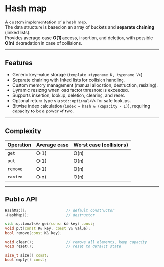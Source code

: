 # Hash map

A custom implementation of a hash map.  
The data structure is based on an array of buckets and **separate chaining** (linked lists).  
Provides average-case **O(1)** access, insertion, and deletion, with possible **O(n)** degradation in case of collisions.

---

## Features
- Generic key–value storage (`template <typename K, typename V>`).  
- Separate chaining with linked lists for collision handling.  
- Custom memory management (manual allocation, destruction, resizing).  
- Dynamic resizing when load factor threshold is exceeded.  
- Supports insertion, lookup, deletion, clearing, and reset.  
- Optional return type via `std::optional<V>` for safe lookups.
- Bitwise index calculation (`index = hash & (capacity - 1)`), requiring capacity to be a power of two.  

---

## Complexity
| Operation | Average case | Worst case (collisions) |
|-----------|--------------|--------------------------|
| `get`     | O(1)         | O(n) |
| `put`     | O(1)         | O(n) |
| `remove`  | O(1)         | O(n) |
| `resize`  | O(n)         | O(n) |

---

## Public API

```cpp
HashMap();                  // default constructor
~HashMap();                 // destructor

std::optional<V> get(const K& key) const;
void put(const K& key, const V& value);
bool remove(const K& key);

void clear();               // remove all elements, keep capacity
void reset();               // reset to default state

size_t size() const;
bool empty() const;
